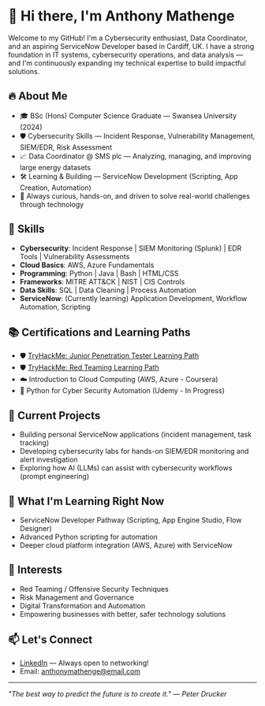 # 👋 Hi there, I'm Anthony Mathenge

Welcome to my GitHub! I'm a Cybersecurity enthusiast, Data Coordinator, and an aspiring ServiceNow Developer based in Cardiff, UK. I have a strong foundation in IT systems, cybersecurity operations, and data analysis — and I'm continuously expanding my technical expertise to build impactful solutions.

## 🔥 About Me
- 🎓 BSc (Hons) Computer Science Graduate — Swansea University (2024)
- 🛡️ Cybersecurity Skills — Incident Response, Vulnerability Management, SIEM/EDR, Risk Assessment
- 📈 Data Coordinator @ SMS plc — Analyzing, managing, and improving large energy datasets
- 🛠️ Learning & Building — ServiceNow Development (Scripting, App Creation, Automation)
- 🎯 Always curious, hands-on, and driven to solve real-world challenges through technology

## 🧠 Skills
- **Cybersecurity**: Incident Response | SIEM Monitoring (Splunk) | EDR Tools | Vulnerability Assessments
- **Cloud Basics**: AWS, Azure Fundamentals
- **Programming**: Python | Java | Bash | HTML/CSS
- **Frameworks**: MITRE ATT&CK | NIST | CIS Controls
- **Data Skills**: SQL | Data Cleaning | Process Automation
- **ServiceNow**: (Currently learning) Application Development, Workflow Automation, Scripting

## 📚 Certifications and Learning Paths
- 🛡️ [TryHackMe: Junior Penetration Tester Learning Path](https://tryhackme.com/)
- 🛡️ [TryHackMe: Red Teaming Learning Path](https://tryhackme.com/)
- ☁️ Introduction to Cloud Computing (AWS, Azure - Coursera)
- 🐍 Python for Cyber Security Automation (Udemy - In Progress)

## 🚀 Current Projects
- Building personal ServiceNow applications (incident management, task tracking)
- Developing cybersecurity labs for hands-on SIEM/EDR monitoring and alert investigation
- Exploring how AI (LLMs) can assist with cybersecurity workflows (prompt engineering)

## 🌱 What I'm Learning Right Now
- ServiceNow Developer Pathway (Scripting, App Engine Studio, Flow Designer)
- Advanced Python scripting for automation
- Deeper cloud platform integration (AWS, Azure) with ServiceNow

## 🧩 Interests
- Red Teaming / Offensive Security Techniques
- Risk Management and Governance
- Digital Transformation and Automation
- Empowering businesses with better, safer technology solutions

## 📫 Let's Connect
- [LinkedIn](https://www.linkedin.com/in/anthonymathenge) — Always open to networking!
- Email: anthonymathenge@email.com

---

_"The best way to predict the future is to create it." — Peter Drucker_

